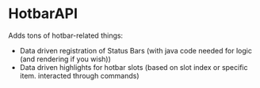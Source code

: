 # HotbarAPI

Adds tons of hotbar-related things:
- Data driven registration of Status Bars (with java code needed for logic (and rendering if you wish))
- Data driven highlights for hotbar slots (based on slot index or specific item. interacted through commands)
